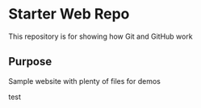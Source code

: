 # Starter Web Repo

This repository is for showing how Git and GitHub work

## Purpose

Sample website with plenty of files for demos

test
